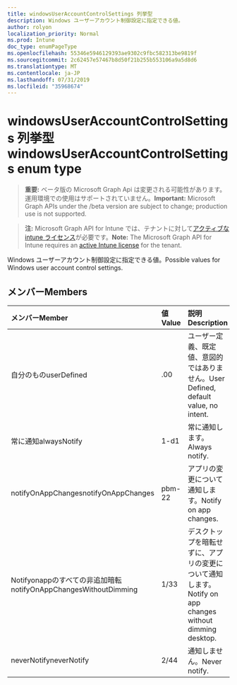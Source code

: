 ```yaml
---
title: windowsUserAccountControlSettings 列挙型
description: Windows ユーザーアカウント制御設定に指定できる値。
author: rolyon
localization_priority: Normal
ms.prod: Intune
doc_type: enumPageType
ms.openlocfilehash: 55346e5946129393ae9302c9fbc582313be9819f
ms.sourcegitcommit: 2c62457e57467b8d50f21b255b553106a9a5d8d6
ms.translationtype: MT
ms.contentlocale: ja-JP
ms.lasthandoff: 07/31/2019
ms.locfileid: "35968674"
---
```

# <a name="windowsuseraccountcontrolsettings-enum-type"></a><span data-ttu-id="5adb9-103">windowsUserAccountControlSettings 列挙型</span><span class="sxs-lookup"><span data-stu-id="5adb9-103">windowsUserAccountControlSettings enum type</span></span>

> <span data-ttu-id="5adb9-104">**重要:** ベータ版の Microsoft Graph Api は変更される可能性があります。運用環境での使用はサポートされていません。</span><span class="sxs-lookup"><span data-stu-id="5adb9-104">**Important:** Microsoft Graph APIs under the /beta version are subject to change; production use is not supported.</span></span>

> <span data-ttu-id="5adb9-105">**注:** Microsoft Graph API for Intune では、テナントに対して[アクティブな intune ライセンス](https://go.microsoft.com/fwlink/?linkid=839381)が必要です。</span><span class="sxs-lookup"><span data-stu-id="5adb9-105">**Note:** The Microsoft Graph API for Intune requires an [active Intune license](https://go.microsoft.com/fwlink/?linkid=839381) for the tenant.</span></span>

<span data-ttu-id="5adb9-106">Windows ユーザーアカウント制御設定に指定できる値。</span><span class="sxs-lookup"><span data-stu-id="5adb9-106">Possible values for Windows user account control settings.</span></span>

## <a name="members"></a><span data-ttu-id="5adb9-107">メンバー</span><span class="sxs-lookup"><span data-stu-id="5adb9-107">Members</span></span>
|<span data-ttu-id="5adb9-108">メンバー</span><span class="sxs-lookup"><span data-stu-id="5adb9-108">Member</span></span>|<span data-ttu-id="5adb9-109">値</span><span class="sxs-lookup"><span data-stu-id="5adb9-109">Value</span></span>|<span data-ttu-id="5adb9-110">説明</span><span class="sxs-lookup"><span data-stu-id="5adb9-110">Description</span></span>|
|:---|:---|:---|
|<span data-ttu-id="5adb9-111">自分のもの</span><span class="sxs-lookup"><span data-stu-id="5adb9-111">userDefined</span></span>|<span data-ttu-id="5adb9-112">.0</span><span class="sxs-lookup"><span data-stu-id="5adb9-112">0</span></span>|<span data-ttu-id="5adb9-113">ユーザー定義、既定値、意図的ではありません。</span><span class="sxs-lookup"><span data-stu-id="5adb9-113">User Defined, default value, no intent.</span></span>|
|<span data-ttu-id="5adb9-114">常に通知</span><span class="sxs-lookup"><span data-stu-id="5adb9-114">alwaysNotify</span></span>|<span data-ttu-id="5adb9-115">1-d</span><span class="sxs-lookup"><span data-stu-id="5adb9-115">1</span></span>|<span data-ttu-id="5adb9-116">常に通知します。</span><span class="sxs-lookup"><span data-stu-id="5adb9-116">Always notify.</span></span>|
|<span data-ttu-id="5adb9-117">notifyOnAppChanges</span><span class="sxs-lookup"><span data-stu-id="5adb9-117">notifyOnAppChanges</span></span>|<span data-ttu-id="5adb9-118">pbm-2</span><span class="sxs-lookup"><span data-stu-id="5adb9-118">2</span></span>|<span data-ttu-id="5adb9-119">アプリの変更について通知します。</span><span class="sxs-lookup"><span data-stu-id="5adb9-119">Notify on app changes.</span></span>|
|<span data-ttu-id="5adb9-120">Notifyonappのすべての非追加暗転</span><span class="sxs-lookup"><span data-stu-id="5adb9-120">notifyOnAppChangesWithoutDimming</span></span>|<span data-ttu-id="5adb9-121">1/3</span><span class="sxs-lookup"><span data-stu-id="5adb9-121">3</span></span>|<span data-ttu-id="5adb9-122">デスクトップを暗転せずに、アプリの変更について通知します。</span><span class="sxs-lookup"><span data-stu-id="5adb9-122">Notify on app changes without dimming desktop.</span></span>|
|<span data-ttu-id="5adb9-123">neverNotify</span><span class="sxs-lookup"><span data-stu-id="5adb9-123">neverNotify</span></span>|<span data-ttu-id="5adb9-124">2/4</span><span class="sxs-lookup"><span data-stu-id="5adb9-124">4</span></span>|<span data-ttu-id="5adb9-125">通知しません。</span><span class="sxs-lookup"><span data-stu-id="5adb9-125">Never notify.</span></span>|





